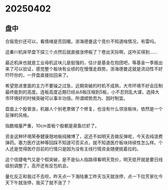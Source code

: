 # 20250402

## 盘中

合锻竞价还可以，看情绪是否回暖。浙海德曼这个竞价不知道啥情况，有雷吗。

这秦川机床早盘下探三个点然后就直接涨停板了？卷出天际啊，这咋买得到……

最近机床也就是工业母机这块儿是挺强的，估计是基金在抱团吧，等基金一季报出来了可以验证，感觉整个板块有业绩的在慢慢走趋势。浙海德曼这就是流动性不好吓吓你的，一开盘直接拉回来了。

希望思进里面的主力不要操之过急，近期突破的时机不成熟，大市环境不好会压制最终能到的高度。连板高度近期已经从6板压缩到5板，小不忍则乱大谋，选择大市环境好的时候突破可以事半功倍。所谓顺势而为、因时制宜。

盘面上个股普涨，机器人个别老票做了个修复，也没有什么领涨板块，依然是一个反弹的风格。

指数缩量严重，10cm首板个股都是臭鱼烂虾了。

资金这种环境荣泰健康翘地板纯赌博了，这还不如明天去做反弹呢，今天去纯浪费弹药。塞力医疗这种等回踩不知道可否买点，就不知道医疗板块持续性怎么样。个人还是觉得医疗目前的行情只是因为没有主线行情资金随便挑着拉的。

这个信捷电气又是个假突破，是不是仙人指路得看明天竞价，明天低开就是要日线级别调整了，高开还有反包机会。

量化反正和我过不去呗，昨天点一下海陆重工昨天当天就涨停，点一下拉芳家化今天下午就涨停，我买了就不涨了？
